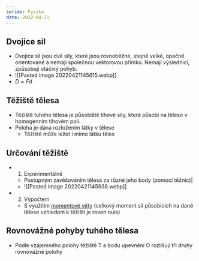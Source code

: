 ```yaml
---
series: Fyzika
date: 2022-04-21
---
```


## Dvojice sil
- Dvojice sil jsou dvě síly, které jsou rovnoběžné, stejně velké, opačně orientované a nemají společnou vektorovou přímku. Nemají výslednici, způsobují otáčivý pohyb.
- ![[Pasted image 20220421145615.webp]]
- $D=Fd$

## Těžiště tělesa
- Těžiště tuhého tělesa je působiště tíhové síly, která působí na těleso v homogenním tíhovém poli.
- Poloha je dána rozložením látky v tělese
	- Těžiště může ležet i mimo látku těles

## Určování těžiště
- 1. Experimentálně
	- Postupným zavěšováním tělesa za různé jeho body (pomocí těžnic)|
	- ![[Pasted image 20220421145938.webp]]
- 2. Výpočtem
	- S využitím [momentové věty](/notes/kvinta/fyzika/skládání-sil) (celkový moment sil působících na dané těleso vzhledem k těžišti je roven nule)
## Rovnovážné pohyby tuhého tělesa
- Podle vzájemného polohy těžiště T a bodu upevnění O rozlišují tři druhy rovnovážné polohy
